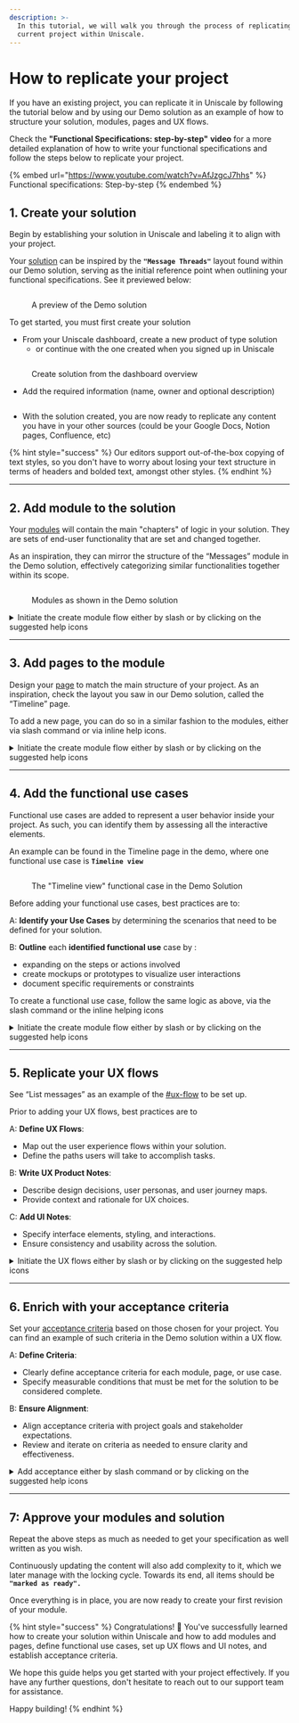 ```yaml
---
description: >-
  In this tutorial, we will walk you through the process of replicating your
  current project within Uniscale.
---
```


# How to replicate your project

If you have an existing project, you can replicate it in Uniscale by following the tutorial below and by using our Demo solution as an example of how to structure your solution, modules, pages and UX flows.

Check the **"Functional Specifications: step-by-step"** **video** for a more detailed explanation of how to write your functional specifications and follow the steps below to replicate your project.



{% embed url="https://www.youtube.com/watch?v=AfJzgcJ7hhs" %}
Functional specifications: Step-by-step
{% endembed %}

## 1. Create your solution

Begin by establishing your solution in Uniscale and labeling it to align with your project.

Your [solution](../using-uniscale/specification/solution-basics/#solution) can be inspired by the **`"Message Threads"`** layout found within our Demo solution, serving as the initial reference point when outlining your functional specifications. See it previewed below:&#x20;

<figure><img src="../.gitbook/assets/CleanShot 2024-04-16 at 11.14.11.png" alt=""><figcaption><p>A preview of the Demo solution</p></figcaption></figure>

To get started, you must first create your solution

* From your Uniscale dashboard, create a new product of type solution
  * or continue with the one created when you signed up in Uniscale

<figure><img src="../.gitbook/assets/CleanShot 2024-04-16 at 11.16.13.png" alt=""><figcaption><p>Create solution from the dashboard overview</p></figcaption></figure>

* Add the required information (name, owner and optional description)

<figure><img src="../.gitbook/assets/CleanShot 2024-04-16 at 11.17.43.png" alt=""><figcaption></figcaption></figure>

* With the solution created, you are now ready to replicate any content you have in your other sources (could be your Google Docs, Notion pages, Confluence, etc)

{% hint style="success" %}
Our editors support out-of-the-box copying of text styles, so you don't have to worry about losing your text structure in terms of headers and bolded text, amongst other styles.
{% endhint %}

***

## 2. Add module to the solution

Your [modules](../using-uniscale/specification/solution-basics/#module) will contain the main "chapters" of logic in your solution. They are sets of end-user functionality that are set and changed together.

As an inspiration, they can mirror the structure of the “Messages” module in the Demo solution, effectively categorizing similar functionalities together within its scope.&#x20;

<figure><img src="../.gitbook/assets/CleanShot 2024-04-16 at 11.21.10.png" alt=""><figcaption><p>Modules as shown in the Demo solution</p></figcaption></figure>

<details>

<summary>Initiate the create module flow either by slash or by clicking on the suggested help icons</summary>

![](<../.gitbook/assets/image (1) (1) (1).png>)

![](<../.gitbook/assets/CleanShot 2024-04-16 at 11.22.59.png>)

Give your module a title and you are good to go.

</details>

***

## 3. Add pages to the module

Design your [page](../using-uniscale/specification/solution-basics/#page) to match the main structure of your project. As an inspiration, check the layout you saw in our Demo solution, called the “Timeline” page.

To add a new page, you can do so in a similar fashion to the modules, either via slash command or via inline help icons.

<details>

<summary>Initiate the create module flow either by slash or by clicking on the suggested help icons</summary>

![](<../.gitbook/assets/CleanShot 2024-04-16 at 11.24.35.png>)

![](<../.gitbook/assets/CleanShot 2024-04-16 at 11.24.51.png>)

Now you have created a page and are ready for the next step.&#x20;

</details>

***

## 4. Add the functional use cases

Functional use cases are added to represent a user behavior inside your project. As such, you can identify them by assessing all the interactive elements.&#x20;

An example can be found in the Timeline page in the demo, where one functional use case is **`Timeline view`**

<figure><img src="../.gitbook/assets/CleanShot 2024-04-16 at 11.25.50.png" alt=""><figcaption><p>The "Timeline view" functional case in the Demo Solution</p></figcaption></figure>

Before adding your functional use cases, best practices are to:&#x20;

A: **Identify your Use Cases** by determining the scenarios that need to be defined for your solution.

B: **Outline** each **identified functional use** case by :&#x20;

* expanding on the steps or actions involved
* create mockups or prototypes to visualize user interactions
* document specific requirements or constraints

To create a functional use case, follow the same logic as above, via the slash command or the inline helping icons



<details>

<summary>Initiate the create module flow either by slash or by clicking on the suggested help icons</summary>

![](<../.gitbook/assets/CleanShot 2024-04-16 at 11.27.09.png>)

![](<../.gitbook/assets/CleanShot 2024-04-16 at 11.27.28.png>)

Now you have created a functional use case and are ready for the next step.

</details>

***

## 5. Replicate your UX flows

See “List messages” as an example of the [#ux-flow](../using-uniscale/specification/solution-basics/#ux-flow "mention") to be set up.

Prior to adding your UX flows, best practices are to&#x20;

A: **Define UX Flows**:

* Map out the user experience flows within your solution.
* Define the paths users will take to accomplish tasks.

B: **Write UX Product Notes**:

* Describe design decisions, user personas, and user journey maps.
* Provide context and rationale for UX choices.

C: **Add UI Notes**:

* Specify interface elements, styling, and interactions.
* Ensure consistency and usability across the solution.

<details>

<summary>Initiate the UX flows either by slash or by clicking on the suggested help icons</summary>

![](<../.gitbook/assets/CleanShot 2024-04-16 at 11.29.21.png>)

![](<../.gitbook/assets/CleanShot 2024-04-16 at 11.29.41.png>)

Give your UX flow a title and you are good to go.

</details>

***

## 6. Enrich with your acceptance criteria

Set your [acceptance criteria](../using-uniscale/specification/solution-basics/#functional-use-case) based on those chosen for your project. You can find an example of such criteria in the Demo solution within a UX flow.

A: **Define Criteria**:

* Clearly define acceptance criteria for each module, page, or use case.
* Specify measurable conditions that must be met for the solution to be considered complete.

B: **Ensure Alignment**:

* Align acceptance criteria with project goals and stakeholder expectations.
* Review and iterate on criteria as needed to ensure clarity and effectiveness.

<details>

<summary>Add acceptance either by slash command or by clicking on the suggested help icons</summary>

![](<../.gitbook/assets/CleanShot 2024-04-16 at 11.31.17.png>)

![](<../.gitbook/assets/CleanShot 2024-04-16 at 11.31.39.png>)

Give your Acceptance criteria a title and you are good to go.

</details>

***

## 7:  Approve your modules and solution

Repeat the above steps as much as needed to get your specification as well written as you wish.

Continuously updating the content will also add complexity to it, which we later manage with the locking cycle. Towards its end, all items should be **`"marked as ready".`**

Once everything is in place, you are now ready to create your first revision of your module.&#x20;

{% hint style="success" %}
Congratulations! :tada: You've successfully learned how to create your solution within Uniscale and how to add modules and pages, define functional use cases, set up UX flows and UI notes, and establish acceptance criteria.&#x20;

We hope this guide helps you get started with your project effectively. If you have any further questions, don't hesitate to reach out to our support team for assistance.&#x20;

Happy building!
{% endhint %}
